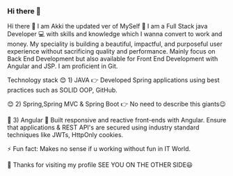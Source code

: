 ### Hi there 👋

<!--
**akki-1/akki-1** is a ✨ _special_ ✨ repository because its `README.md` (this file) appears on your GitHub profile.

Here are some ideas to get you started:

- 🔭 I’m currently working on ...
- 🌱 I’m currently learning ...
- 👯 I’m looking to collaborate on ...
- 🤔 I’m looking for help with ...
- 💬 Ask me about ...
- 📫 How to reach me: ...
- 😄 Pronouns: ...
- ⚡ Fun fact: ...
-->
Hi there 👋 I am Akki the updated ver of MySelf 🙋
I am a Full Stack java Developer 💻 with skills and knowledge which I wanna convert to work and money.
My speciality is building a beautiful, impactful, and purposeful user experience without sacrificing quality and performance.
Mainly focus on Back End Development but also available for Front End Development with Angular and JSP.
I am proficient in Git.

Technology stack
😊 1) JAVA
👉 Developed Spring applications using best practices such as SOLID OOP, GitHub.

😊 2) Spring,Spring MVC & Spring Boot
👉  No need to describe this giants😉 


🔭 3) Angular
💁 Built responsive and reactive front-ends with Angular. Ensure that applications & REST API's are secured using industry standard techniques like JWTs, HttpOnly cookies.

⚡ Fun fact: Makes no sense if u working without fun in IT World.

🙏 Thanks for visiting my profile
SEE YOU ON THE OTHER SIDE😃
